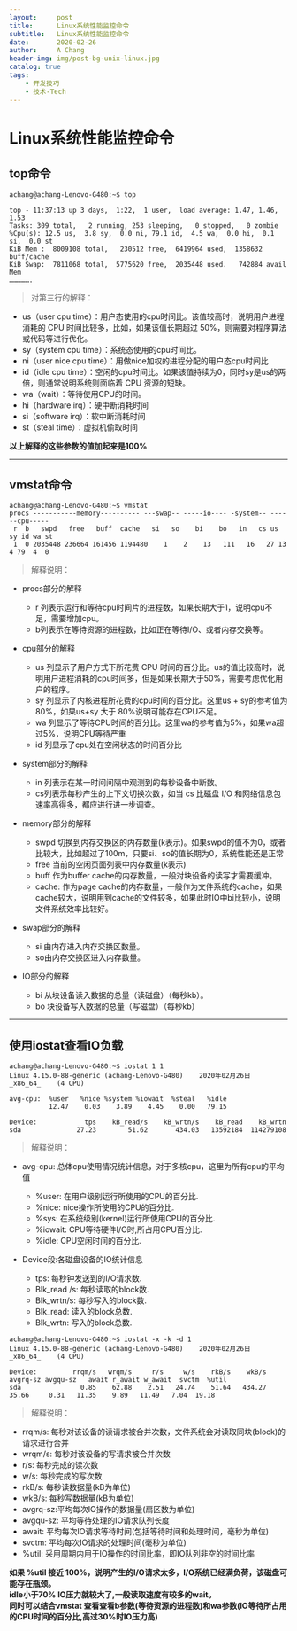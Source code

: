 ```yaml
---
layout:     post
title:      Linux系统性能监控命令
subtitle:   Linux系统性能监控命令
date:       2020-02-26
author:     A Chang
header-img: img/post-bg-unix-linux.jpg
catalog: true
tags:
    - 开发技巧
    - 技术-Tech
---
```


# Linux系统性能监控命令

## top命令 
```
achang@achang-Lenovo-G480:~$ top

top - 11:37:13 up 3 days,  1:22,  1 user,  load average: 1.47, 1.46, 1.53
Tasks: 309 total,   2 running, 253 sleeping,   0 stopped,   0 zombie
%Cpu(s): 12.5 us,  3.8 sy,  0.0 ni, 79.1 id,  4.5 wa,  0.0 hi,  0.1 si,  0.0 st
KiB Mem :  8009108 total,   230512 free,  6419964 used,  1358632 buff/cache
KiB Swap:  7811068 total,  5775620 free,  2035448 used.   742884 avail Mem 
…………….
```

> 对第三行的解释： 

- us（user cpu time）：用户态使用的cpu时间比。该值较高时，说明用户进程消耗的 CPU 时间比较多，比如，如果该值长期超过 50%，则需要对程序算法或代码等进行优化。   
- sy（system cpu time）：系统态使用的cpu时间比。   
- ni（user nice cpu time）：用做nice加权的进程分配的用户态cpu时间比   
- id（idle cpu time）：空闲的cpu时间比。如果该值持续为0，同时sy是us的两倍，则通常说明系统则面临着 CPU 资源的短缺。   
- wa（wait）：等待使用CPU的时间。  
- hi（hardware irq）：硬中断消耗时间  
- si（software irq）：软中断消耗时间  
- st（steal time）：虚拟机偷取时间

**以上解释的这些参数的值加起来是100%**

---

## vmstat命令
```
achang@achang-Lenovo-G480:~$ vmstat 
procs -----------memory---------- ---swap-- -----io---- -system-- ------cpu-----
 r  b   swpd   free   buff  cache   si   so    bi    bo   in   cs us sy id wa st
 1  0 2035448 236664 161456 1194480    1    2    13   111   16   27 13  4 79  4  0
```

> 解释说明：

- procs部分的解释  
  - r 列表示运行和等待cpu时间片的进程数，如果长期大于1，说明cpu不足，需要增加cpu。  
  - b列表示在等待资源的进程数，比如正在等待I/O、或者内存交换等。 

- cpu部分的解释  

  - us 列显示了用户方式下所花费 CPU 时间的百分比。us的值比较高时，说明用户进程消耗的cpu时间多，但是如果长期大于50%，需要考虑优化用户的程序。  
  - sy 列显示了内核进程所花费的cpu时间的百分比。这里us + sy的参考值为80%，如果us+sy 大于 80%说明可能存在CPU不足。  
  - wa 列显示了等待CPU时间的百分比。这里wa的参考值为5%，如果wa超过5%，说明CPU等待严重  
  - id 列显示了cpu处在空闲状态的时间百分比 

- system部分的解释 

  - in 列表示在某一时间间隔中观测到的每秒设备中断数。   
  - cs列表示每秒产生的上下文切换次数，如当 cs 比磁盘 I/O 和网络信息包速率高得多，都应进行进一步调查。  

- memory部分的解释 

  - swpd 切换到内存交换区的内存数量(k表示)。如果swpd的值不为0，或者比较大，比如超过了100m，只要si、so的值长期为0，系统性能还是正常   
  - free 当前的空闲页面列表中内存数量(k表示)   
  - buff 作为buffer cache的内存数量，一般对块设备的读写才需要缓冲。   
  - cache: 作为page cache的内存数量，一般作为文件系统的cache，如果cache较大，说明用到cache的文件较多，如果此时IO中bi比较小，说明文件系统效率比较好。  

- swap部分的解释 

  - si 由内存进入内存交换区数量。   
  - so由内存交换区进入内存数量。

- IO部分的解释 

  - bi 从块设备读入数据的总量（读磁盘）（每秒kb）。   
  - bo 块设备写入数据的总量（写磁盘）（每秒kb）

---

## 使用iostat查看IO负载 

```
achang@achang-Lenovo-G480:~$ iostat 1 1 
Linux 4.15.0-88-generic (achang-Lenovo-G480) 	2020年02月26日 	_x86_64_	(4 CPU)

avg-cpu:  %user   %nice %system %iowait  %steal   %idle
          12.47    0.03    3.89    4.45    0.00   79.15

Device:            tps    kB_read/s    kB_wrtn/s    kB_read    kB_wrtn 
sda              27.23        51.62       434.03   13592184  114279108
```
> 解释说明：  

- avg-cpu: 总体cpu使用情况统计信息，对于多核cpu，这里为所有cpu的平均值   
  - %user: 在用户级别运行所使用的CPU的百分比.   
  - %nice: nice操作所使用的CPU的百分比.   
  - %sys: 在系统级别(kernel)运行所使用CPU的百分比.   
  - %iowait: CPU等待硬件I/O时,所占用CPU百分比.   
  - %idle: CPU空闲时间的百分比.

- Device段:各磁盘设备的IO统计信息   
  - tps: 每秒钟发送到的I/O请求数.   
  - Blk_read /s: 每秒读取的block数.   
  - Blk_wrtn/s: 每秒写入的block数.   
  - Blk_read: 读入的block总数.   
  - Blk_wrtn: 写入的block总数.

```
achang@achang-Lenovo-G480:~$ iostat -x -k -d 1
Linux 4.15.0-88-generic (achang-Lenovo-G480) 	2020年02月26日 	_x86_64_	(4 CPU)

Device:         rrqm/s   wrqm/s     r/s     w/s    rkB/s    wkB/s avgrq-sz avgqu-sz   await r_await w_await  svctm  %util 
sda               0.85    62.88    2.51   24.74    51.64   434.27    35.66     0.31   11.35    9.89   11.49   7.04  19.18
```
> 解释说明： 
  
- rrqm/s: 每秒对该设备的读请求被合并次数，文件系统会对读取同块(block)的请求进行合并   
- wrqm/s: 每秒对该设备的写请求被合并次数   
- r/s: 每秒完成的读次数   
- w/s: 每秒完成的写次数   
- rkB/s: 每秒读数据量(kB为单位)   
- wkB/s: 每秒写数据量(kB为单位)   
- avgrq-sz:平均每次IO操作的数据量(扇区数为单位)   
- avgqu-sz: 平均等待处理的IO请求队列长度   
- await: 平均每次IO请求等待时间(包括等待时间和处理时间，毫秒为单位)   
- svctm: 平均每次IO请求的处理时间(毫秒为单位)   
- %util: 采用周期内用于IO操作的时间比率，即IO队列非空的时间比率

**如果 %util 接近 100%，说明产生的I/O请求太多，I/O系统已经满负荷，该磁盘可能存在瓶颈。   
idle小于70% IO压力就较大了,一般读取速度有较多的wait。   
同时可以结合vmstat 查看查看b参数(等待资源的进程数)和wa参数(IO等待所占用的CPU时间的百分比,高过30%时IO压力高)**